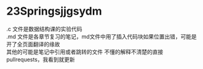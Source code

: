 # 23Springsjjgsydm
.c 文件是数据结构课的实验代码  
.md 文件是各章节复习的笔记，md文件中用了插入代码块如果位置出错，可能是开了全页面翻译的缘故  
其他的可能是笔记中引用或者跳转的文件
不懂的解释不清楚的直接pullrequests，我看到就更新

